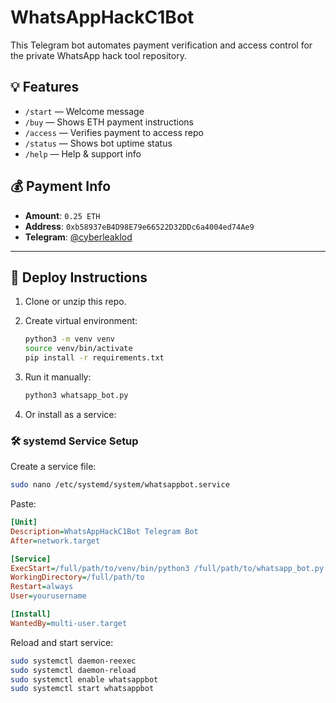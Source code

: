 # WhatsAppHackC1Bot

This Telegram bot automates payment verification and access control for the private WhatsApp hack tool repository.

## 💡 Features

- `/start` — Welcome message
- `/buy` — Shows ETH payment instructions
- `/access` — Verifies payment to access repo
- `/status` — Shows bot uptime status
- `/help` — Help & support info

## 💰 Payment Info

- **Amount**: `0.25 ETH`
- **Address**: `0xb58937eB4D98E79e66522D32DDc6a4004ed74Ae9`
- **Telegram**: [@cyberleaklod](https://t.me/cyberleaklod)

---

## 🔧 Deploy Instructions

1. Clone or unzip this repo.
2. Create virtual environment:
   ```bash
   python3 -m venv venv
   source venv/bin/activate
   pip install -r requirements.txt
   ```

3. Run it manually:
   ```bash
   python3 whatsapp_bot.py
   ```

4. Or install as a service:

### 🛠️ systemd Service Setup

Create a service file:

```bash
sudo nano /etc/systemd/system/whatsappbot.service
```

Paste:

```ini
[Unit]
Description=WhatsAppHackC1Bot Telegram Bot
After=network.target

[Service]
ExecStart=/full/path/to/venv/bin/python3 /full/path/to/whatsapp_bot.py
WorkingDirectory=/full/path/to
Restart=always
User=yourusername

[Install]
WantedBy=multi-user.target
```

Reload and start service:

```bash
sudo systemctl daemon-reexec
sudo systemctl daemon-reload
sudo systemctl enable whatsappbot
sudo systemctl start whatsappbot
```
